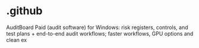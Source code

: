 # .github
AuditBoard Paid (audit software) for Windows: risk registers, controls, and test plans + end-to-end audit workflows; faster workflows, GPU options and clean ex
